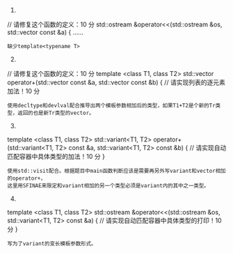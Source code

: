 1. 

// 请修复这个函数的定义：10 分
std::ostream &operator<<(std::ostream &os, std::vector<T> const &a) {
……

```
缺少template<typename T>
```

2.

// 请修复这个函数的定义：10 分
template <class T1, class T2>
std::vector<T0> operator+(std::vector<T1> const &a, std::vector<T2> const &b) {
    // 请实现列表的逐元素加法！10 分

```
使用decltype和devlval配合推导出两个模板参数相加后的类型，如果T1+T2是个新的Tr类型，返回的也是新Tr类型的vector。
```

3.

template <class T1, class T2>
std::variant<T1, T2> operator+(std::variant<T1, T2> const &a, std::variant<T1, T2> const &b) {
    // 请实现自动匹配容器中具体类型的加法！10 分
}

```
使用std::visit配合。根据题目中main函数判断应该是需要再另外写variant和vector相加的operator+，
这里用SFINAE来限定和variant相加的另一个类型必须是variant内的其中之一类型。
```


4.

template <class T1, class T2>
std::ostream &operator<<(std::ostream &os, std::variant<T1, T2> const &a) {
    // 请实现自动匹配容器中具体类型的打印！10 分
}

```
写为了variant的变长模板参数形式。
```
